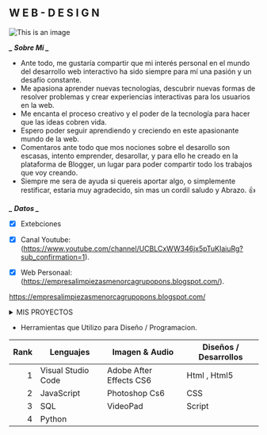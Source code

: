 ## W E B - D E S I G N
![This is an image](https://blogger.googleusercontent.com/img/b/R29vZ2xl/AVvXsEjGdUcLvlwRVrL3MO_DrEstf0LEiEu5Vjy9qw9NMCHdnK7MzzmdL1IyrpJCsNd2oTjdUOvmQEqBAk0ISnWov7miYkBMQTFRjLsAC6VBEvBy1PE1lG_KLQslrojMRSIwJzH-m2UB9U6IVbGINnRnryv3C1Gisw-9pPcubeNBFlt9xrrX7Pq5QZcEQYwJ/s1600/intro-banner.gif)

***_ Sobre Mi _***
* Ante todo, me gustaría compartir que mi interés personal en el mundo del desarrollo web interactivo ha sido siempre para mí una pasión y un desafío constante. 
* Me apasiona aprender nuevas tecnologías, descubrir nuevas formas de resolver problemas y crear experiencias interactivas para los usuarios en la web. 
* Me encanta el proceso creativo y el poder de la tecnología para hacer que las ideas cobren vida. 
* Espero poder seguir aprendiendo y creciendo en este apasionante mundo de la web.
* Comentaros ante todo que mos nociones sobre el desarollo son escasas, intento emprender, desarollar, y para ello he creado en la plataforma de Blogger, un lugar para poder compartir todo los trabajos que voy creando.
* Siempre me sera de ayuda si quereis aportar algo, o simplemente restificar, estaria muy agradecido, sin mas un cordil saludo y Abrazo. :+1:

***_ Datos _***
- [x] Extebciones
- [x] Canal Youtube:(https://www.youtube.com/channel/UCBLCxWW346jx5pTuKIaiuRg?sub_confirmation=1).
- [x] Web Personaal:(https://empresalimpiezasmenorcagrupopons.blogspot.com/).


https://empresalimpiezasmenorcagrupopons.blogspot.com/

<details>
 
<summary>MIS PROYECTOS</summary>

Proyecto Intro Interactivo [GitHub Codigo](https://www.youtube.com/channel/UCBLCxWW346jx5pTuKIaiuRg?sub_confirmation=1).

</details>


* Herramientas que Utilizo para Diseño / Programacion.

| Rank | Lenguajes         |  Imagen & Audio          |   Diseños / Desarrollos  | 
|-----:|-------------------|--------------------------|--------------------------| 
|     1| Visual Studio Code|  Adobe After Effects CS6 |  Html , Html5            | 
|     2| JavaScript        |  Photoshop Cs6           |  CSS                     | 
|     3| SQL               |  VideoPad                |  Script                  | 
|     4| Python            |                          |                          |                      


